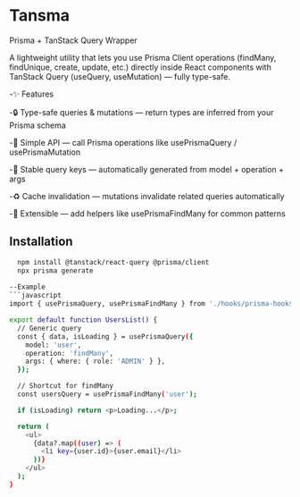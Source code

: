 
# Tansma

Prisma + TanStack Query Wrapper

A lightweight utility that lets you use Prisma Client operations (findMany, findUnique, create, update, etc.) directly inside React components with TanStack Query (useQuery, useMutation) — fully type-safe.

-✨ Features

-🔒 Type-safe queries & mutations — return types are inferred from your Prisma schema

-🎯 Simple API — call Prisma operations like usePrismaQuery / usePrismaMutation

-🔑 Stable query keys — automatically generated from model + operation + args

-♻️ Cache invalidation — mutations invalidate related queries automatically

-🔧 Extensible — add helpers like usePrismaFindMany for common patterns


## Installation


```bash
  npm install @tanstack/react-query @prisma/client
  npx prisma generate
    
--Example
```javascript
import { usePrismaQuery, usePrismaFindMany } from './hooks/prisma-hooks';

export default function UsersList() {
  // Generic query
  const { data, isLoading } = usePrismaQuery({
    model: 'user',
    operation: 'findMany',
    args: { where: { role: 'ADMIN' } },
  });

  // Shortcut for findMany
  const usersQuery = usePrismaFindMany('user');

  if (isLoading) return <p>Loading...</p>;

  return (
    <ul>
      {data?.map((user) => (
        <li key={user.id}>{user.email}</li>
      ))}
    </ul>
  );
}
```

